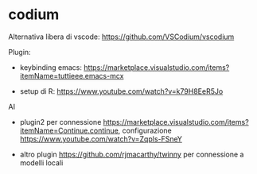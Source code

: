 # codium

Alternativa libera di vscode: https://github.com/VSCodium/vscodium

Plugin:

- keybinding emacs: https://marketplace.visualstudio.com/items?itemName=tuttieee.emacs-mcx

- setup di R: https://www.youtube.com/watch?v=k79H8EeR5Jo


AI

- plugin2 per connessione https://marketplace.visualstudio.com/items?itemName=Continue.continue, configurazione https://www.youtube.com/watch?v=Zqpls-FSneY

- altro plugin https://github.com/rjmacarthy/twinny per connessione a modelli locali


